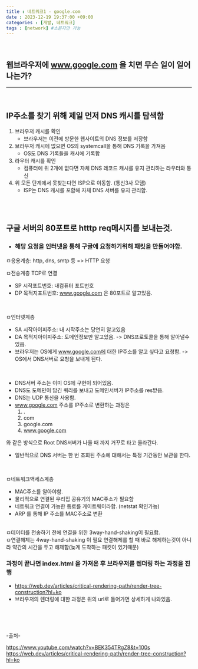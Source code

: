 ```yaml
---
title : 네트워크1 - google.com
date : 2023-12-19 19:37:00 +09:00
categories : [개발, 네트워크]
tags : [network] #소문자만 가능
---
```



<br>

## 웹브라우저에 www.google.com 을 치면 무슨 일이 일어나는가?
---
<br>

## IP주소를 찾기 위해 제일 먼저 DNS 캐시를 탐색함
1. 브라우저 캐시를 확인
   - 브라우저는 이전에 방문한 웹사이트의 DNS 정보를 저장함
2. 브라우저 캐시에 없으면 OS의 systemcall을 통해 DNS 기록을 가져옴
     - OS도 DNS 기록들을 캐시에 기록함
3. 라우터 캐시를 확인
   - 컴퓨터에 위 2개에 없다면 자체 DNS 레코드 캐시를 유지 관리하는 라우터와 통신
4. 위 모든 단계에서 못찾는다면 ISP으로 이동함. (통신3사 모뎀)
   - ISP는 DNS 캐시를 포함해 자체 DNS 서버를 유지 관리함.


<br><br>


## 구글 서버의 80포트로 htttp req메시지를 보내는것.
- ### 해당 요청을 인터넷을 통해 구글에 요청하기위해 패킷을 만들어야함.

ㅁ응용계층: http, dns, smtp 등 
=> HTTP 요청


ㅁ전송계층
TCP로 연결
- SP 시작포트번호: 내컴퓨터 포트번호
- DP 목적지포트번호: www.google.com 은 80포트로 알고있음.

<br>


ㅁ인터넷계층
- SA 시작아이피주소: 내 시작주소는 당연히 알고있음
- DA 목적지아이피주소: 도메인정보만 알고있음. ->  DNS프로토콜을 통해 알아낼수있음.
- 브라우저는 OS에게 www.google.com에 대한 IP주소를 알고 싶다고 요청함. -> OS에서 DNS서버로 요청을 보내게 된다.

<br>

- DNS서버 주소는 이미 OS에 구현이 되어있음.
- DNS도 도메민이 담긴 쿼리를 보내고 도메인서버가 IP주소를 res받음.
- DNS는 UDP 통신을 사용함.
- www.google.com 주소를 IP주소로 변환하는 과정은 
  1. .
  2. com
  3. google.com
  4. www.google.com

와 같은 방식으로 Root DNS서버가 나올 때 까지 거꾸로 타고 올라간다.

- 일반적으로 DNS 서버는 한 번 조회된 주소에 대해서는 특정 기간동안 보관을 한다.

<br>

ㅁ네트워크액세스계층
- MAC주소를 알아야함.
- 물리적으로 연결된 우리집 공유기의 MAC주소가 필요함
- 네트워크 연결이 가능한 통로를 게이트웨이라함. (netstat 확인가능)
- ARP 를 통해 IP 주소를 MAC주소로 변환

<br>
ㅁ데이터를 전송하기 전에 연결을 위한 3way-hand-shaking이 필요함.
<br>
ㅁ연결해제는 4way-hand-shaking 이 필요
연결해제를 할 때 바로 해제하는것이 아니라 
약간의 시간을 두고 해제함(늦게 도착하는 패킷이 있기때문)

<br>



### 과정이 끝나면 index.html 을 가져온 후 브라우저를 렌더링 하는 과정을 진행

- https://web.dev/articles/critical-rendering-path/render-tree-construction?hl=ko 
- 브라우저의 렌더링에 대한 과정은 위의 url로 들어가면 상세하게 나와있음.




<br><br><br>

-출처-

https://www.youtube.com/watch?v=BEK354TRgZ8&t=100s <br>
https://web.dev/articles/critical-rendering-path/render-tree-construction?hl=ko